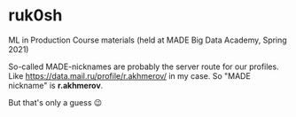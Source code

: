 # ruk0sh
ML in Production Course materials (held at MADE Big Data Academy, Spring 2021)

So-called MADE-nicknames are probably the server route for our profiles. Like https://data.mail.ru/profile/r.akhmerov/ in my case.
So "MADE nickname" is **r.akhmerov**.

But that's only a guess 😉